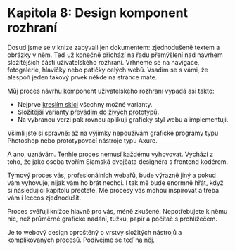 # Kapitola 8: Design komponent rozhraní

Dosud jsme se v knize zabývali jen dokumentem: zjednodušeně textem a obrázky v něm. Teď už konečně přichází na řadu přemýšlení nad návrhem složitějších částí uživatelského rozhraní. Vrhneme se na navigace, fotogalerie, hlavičky nebo patičky celých webů. Vsadím se s vámi, že alespoň jeden takový prvek někde na stránce máte.

Můj proces návrhu komponent uživatelského rozhraní vypadá asi takto:

- Nejprve [kreslím skici](skicovani.md) všechny možné varianty.
- Složitější varianty [převádím do živých prototypů](html-prototypovani.md).
- Na vybranou verzi pak rovnou aplikuji grafický styl webu a implementuji.

Všimli jste si správně: až na výjimky nepoužívám grafické programy typu Photoshop nebo prototypovací nástroje typu Axure.

A ano, uznávám. Tenhle proces nemusí každému vyhovovat. Vychází z toho, že jako osoba tvořím Siamská dvojčata designéra s frontend kodérem. 

Týmový proces vás, profesionálních webařů, bude výrazně jiný a pokud vám vyhovuje, nijak vám ho brát nechci. I tak mě bude enormně hřát, když si následující kapitolu přečtete. Mé procesy vás mohou inspirovat a třeba vám i leccos zjednodušit. 

Proces svěřuji knížce hlavně pro vás, méně zkušené. Nepotřebujete k němu nic, než průměrné grafické nadání, tužku, papír a počítač s prohlížečem. 

Je to webový design oproštěný o vrstvy složitých nástrojů a komplikovaných procesů. Podívejme se teď na něj.

